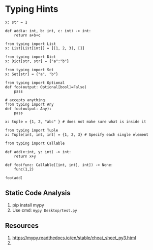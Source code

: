 # Typing Hints

```
x: str = 1

def add(a: int, b: int, c: int) -> int:
    return a+b+c

from typing import List
x: List[List[int]] = [[1, 2, 3], []]

from typing import Dict
x: Dict[str, str] = {"a":"b"}

from typing import Set
x: Set[str] = {"a", "b"}

from typing import Optional
def foo(output: Optional[bool]=False)
    pass

# accepts anything
from typing import Any
def foo(output: Any):
    pass

x: tuple = {1, 2, "abc" } # does not make sure what is inside it

from typing import Tuple
x: Tuple[int, int, int] = {1, 2, 3} # Specify each single element

from typing import Callable

def add(x:int, y: int) -> int:
    return x+y

def foo(func: Callable[[int, int], int]) -> None:
    func(1,2)

foo(add)

```

## Static Code Analysis
1. pip install mypy
2. Use cmd: `mypy Desktop/test.py`

## Resources
1. https://mypy.readthedocs.io/en/stable/cheat_sheet_py3.html
2. 